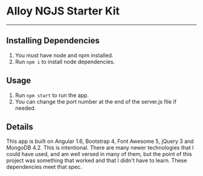 # Alloy NGJS Starter Kit
_____

## Installing Dependencies

1. You must have node and npm installed. 
2. Run `npm i` to install node dependencies.


## Usage

1. Run `npm start` to run the app.
2. You can change the port number at the end of the server.js file if needed.

## Details

This app is built on Angular 1.6, Bootstrap 4, Font Awesome 5, jQuery 3 and MongoDB 4.2. This is intentional. There are many newer technologies that I could have used, and am well versed in many of them, but the point of this project was something that worked and that I didn't have to learn. These dependencies meet that spec.